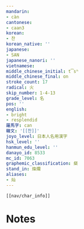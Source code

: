 ```yaml
---
mandarin:
- càn
cantonese:
- caan3
korean:
- 찬
korean_native: ''
japanese:
- SAN
japanese_nanori: ''
vietnamese:
middle_chinese_initial: t͡sʰ
middle_chinese_final: ɑn
stroke_count: 17
radical: 火
skip_number: 1-4-13
grade_level: 名
pos: ''
english:
- bright
- resplendid
羅馬字: can
韓文: '[[찬]]'
joyo_level: 日本人名用漢字
hsk_level: ''
hanmun_edu_level: ''
danayo_id: 8533
mc_id: 7063
graphemic_classification: 粲
stand_in: 燦爛
aliases:
- 灿
---
```

```meta-bind-embed
[[nav/char_info]]
```

# Notes
